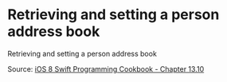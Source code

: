 # Retrieving and setting a person address book
Retrieving and setting a person address book

Source: [iOS 8 Swift Programming Cookbook - Chapter 13.10](http://goo.gl/pvRtI8)
